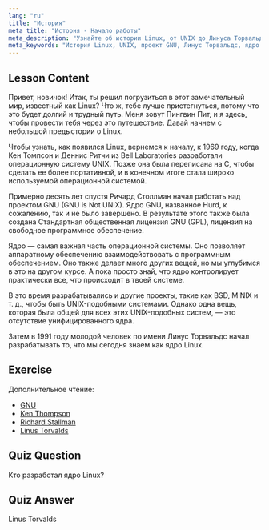 ```yaml
---
lang: "ru"
title: "История"
meta_title: "История - Начало работы"
meta_description: "Узнайте об истории Linux, от UNIX до Линуса Торвальдса и проекта GNU. Поймите его истоки и эволюцию для начинающих."
meta_keywords: "История Linux, UNIX, проект GNU, Линус Торвальдс, ядро Linux, Linux для начинающих, учебник по Linux, руководство по Linux"
---
```


## Lesson Content

Привет, новичок! Итак, ты решил погрузиться в этот замечательный мир, известный как Linux? Что ж, тебе лучше пристегнуться, потому что это будет долгий и трудный путь. Меня зовут Пингвин Пит, и я здесь, чтобы провести тебя через это путешествие. Давай начнем с небольшой предыстории о Linux.

Чтобы узнать, как появился Linux, вернемся к началу, к 1969 году, когда Кен Томпсон и Деннис Ритчи из Bell Laboratories разработали операционную систему UNIX. Позже она была переписана на C, чтобы сделать ее более портативной, и в конечном итоге стала широко используемой операционной системой.

Примерно десять лет спустя Ричард Столлман начал работать над проектом GNU (GNU is Not UNIX). Ядро GNU, названное Hurd, к сожалению, так и не было завершено. В результате этого также была создана Стандартная общественная лицензия GNU (GPL), лицензия на свободное программное обеспечение.

Ядро — самая важная часть операционной системы. Оно позволяет аппаратному обеспечению взаимодействовать с программным обеспечением. Оно также делает много других вещей, но мы углубимся в это на другом курсе. А пока просто знай, что ядро контролирует практически все, что происходит в твоей системе.

В это время разрабатывались и другие проекты, такие как BSD, MINIX и т. д., чтобы быть UNIX-подобными системами. Однако одна вещь, которая была общей для всех этих UNIX-подобных систем, — это отсутствие унифицированного ядра.

Затем в 1991 году молодой человек по имени Линус Торвальдс начал разрабатывать то, что мы сегодня знаем как ядро Linux.

## Exercise

Дополнительное чтение:

- [GNU](https://www.gnu.org/home.en.html)
- [Ken Thompson](https://en.wikipedia.org/wiki/Ken_Thompson)
- [Richard Stallman](https://stallman.org/)
- [Linus Torvalds](https://en.wikipedia.org/wiki/Linus_Torvalds)

## Quiz Question

Кто разработал ядро Linux?

## Quiz Answer

Linus Torvalds

